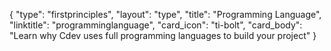 {
    "type": "firstprinciples",
    "layout": "type",
    "title": "Programming Language",
    "linktitle": "programminglanguage", 
    "card_icon": "ti-bolt",
    "card_body": "Learn why Cdev uses full programming languages to build your project"
}